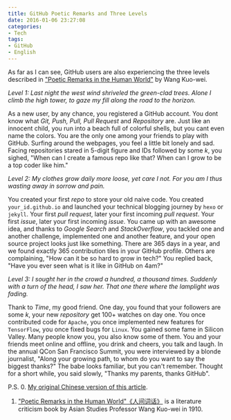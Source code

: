 ```yaml
---
title: GitHub Poetic Remarks and Three Levels
date: 2016-01-06 23:27:08
categories:
- Tech
tags:
- GitHub
- English
---
```


As far as I can see, GitHub users are also experiencing the three levels described in ["Poetic Remarks in the Human World"](https://zh.wikipedia.org/wiki/%E4%BA%BA%E9%97%B4%E8%AF%8D%E8%AF%9D) by Wang Kuo-wei.

*Level 1: Last night the west wind shriveled the green-clad trees. Alone I climb the high tower, to gaze my fill along the road to the horizon.*

As a new user, by any chance, you registered a GitHub account. You dont know what *Git, Push, Pull, Pull Request* and *Repository* are. Just like an innocent child, you run into a beach full of colorful shells, but you cant even name the colors.
You are the only one among your friends to play with GitHub. Surfing around the webpages, you feel a little bit lonely and sad.
Facing repositories stared in 5-digit figure and IDs followed by some *k*, you sighed, "When can I create a famous repo like that? When can I grow to be a top coder like him."

*Level 2: My clothes grow daily more loose, yet care I not. For you am I thus wasting away in sorrow and pain.*

You created your first *repo* to store your old naive code.
You created `your_id.github.io` and launched your technical blogging journey by `hexo` or `jekyll`.
Your first *pull request*, later your first incoming *pull request*.
Your first *issue*, later your first incoming *issue*.
You came up with an awesome idea, and thanks to *Google Search* and *StackOverflow*, you tackled one and another challenge, implemented one and another feature, and your open source project looks just like something.
There are 365 days in a year, and we found exactly 365 contribution tiles in your GitHub profile.
Others are complaining, "How can it be so hard to grow in tech?" You replied back, "Have you ever seen what is it like in GitHub on 4am?"

*Level 3: I sought her in the crowd a hundred, a thousand times. Suddenly with a turn of the head, I saw her. That one there where the lamplight was fading.*

Thank to *Time*, my good friend. One day, you found that your followers are some *k*, your new *repository* get 100+ watches on day one.
You once contributed code for `Apache`, you once implemented new features for `TensorFlow`, you once fixed bugs for `Linux`.
You gained some fame in Silicon Valley. Many people know you, you also know some of them. You and your friends meet online and offline, you drink and cheers, you talk and laugh.
In the annual QCon San Francisco Summit, you were interviewed by a blonde journalist, "Along your growing path, to whom do you want to say the biggest thanks?" The babe looks familiar, but you can't remember. Thought for a short while, you said slowly, "Thanks my parents, thanks GitHub".

P.S.
0. [My original Chinese version of this article](2016/01/05/github-three-levels/).
1. ["Poetic Remarks in the Human World"《人间词话》](https://zh.wikipedia.org/wiki/%E4%BA%BA%E9%97%B4%E8%AF%8D%E8%AF%9D) is a literature criticism book by Asian Studies Professor Wang Kuo-wei in 1910.